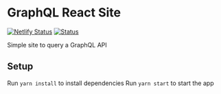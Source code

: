 # GraphQL React Site

[![Netlify Status](https://api.netlify.com/api/v1/badges/30a74ec4-77af-440c-b0aa-ed255b7eadb6/deploy-status)](https://app.netlify.com/sites/hungry-jennings-9ccc9a/deploys) [![Status](https://img.shields.io/uptimerobot/status/m782400677-8e1ef22396399c24119acee5.svg)](https://shields.io/)

Simple site to query a GraphQL API

## Setup

Run `yarn install` to install dependencies
Run `yarn start` to start the app